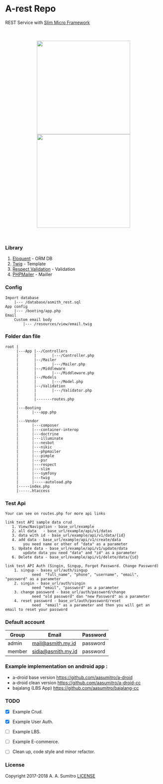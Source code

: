 # A-rest Repo
REST Service with [Slim Micro Framework](https://www.slimframework.com/)

<p align="center" style="margin-top:50px">
  <img src="https://raw.githubusercontent.com/aasumitro/a-rest/master/resources/assets/images/test.png" width="300">
  <img src="https://raw.githubusercontent.com/aasumitro/a-rest/master/resources/assets/images/database.png" width="300">
</p>
<br>

### Library

1. [Eloquent](https://github.com/illuminate/database) - ORM DB
2. [Twig](https://github.com/twigphp/Twig) - Template
3. [Respect Validation](https://github.com/Respect/Validation) - Validation
4. [PHPMailer](https://github.com/PHPMailer/PHPMailer) - Mailler

### Config
    Import database
        |--- /database/asmith_rest.sql
    App config
        |--- /booting/app.php
    Email
        Custom email body
            |--- /resources/view/email.twig

### Folder dan file
    root |
         |---App |--/Controllers
         |       |       |---/Controller.php
         |       |--/Mailer
         |       |       |---/Mailer.php
         |       |--/Middleware
         |       |       |---/Middleware.php
         |       |--/Models
         |       |       |---/Model.php
         |       |--/Validation
         |       |       |---/Validator.php
         |       |
         |       |-------routes.php
         |
         |---Booting
         |      |---app.php
         |
         |---Vendor
         |      |---composer
         |      |---container-interop
         |      |---doctrine
         |      |---illuminate
         |      |---nesbot
         |      |---nikic
         |      |---phpmailer
         |      |---pimple
         |      |---psr
         |      |---respect
         |      |---slim
         |      |---symfony
         |      |---twig
         |      |-----autoload.php
         |-----index.php
         |-----.htaccess


### Test Api

    Your can see on routes.php for more api links

    link test API sample data crud
       1. View/Navigation - base_url/example
       2. all data   - base_url/example/api/v1/datas
       3. data with id - base_url/example/api/v1/data/{id}
       4. add data - base_url/example/api/v1/create/data
            you need name or other of "data" as a parameter
       5. Update data - base_url/example/api/v1/update/data
            update data you need "data" and "id" as a parameter
       6. Delete data - base_url/example/api/v1/delete/data/{id}

    link test API Auth (Singin, Singup, Forgot Password. Change Password)
        1. singup - baseu_url/auth/singup
                need  "full_name", "phone", "username", "email", "password" as a parameter
        2. singin - base_url/auth/singin
                need "email", "password" as a parameter
        3. change password - base_url/auth/password/change
                need "old password" dan "new Password" as a parameter
        4. reset password - base_url/auth/password/reset
                need  "email" as a parameter and then you will get an email to reset your password


### Default account

Group | Email | Password
------------ |------------ | -------------
admin | mail@asmith.my.id | password
member | sidia@asmith.my.id | password

### Example implementation on android app :
- a-droid base version https://github.com/aasumitro/a-droid
- a-droid clean version https://github.com/aasumitro/a-droid-cc
- bajalang (LBS App) https://github.com/aasumitro/bajalang-cc


### TODO
- [X] Example Crud.
- [X] Example User Auth.
- [ ] Example LBS.
- [ ] Example E-commerce.
- [ ] Clean up, code style and minor refactor.


### License
Copyright 2017-2018 A. A. Sumitro [LICENSE](https://github.com/aasumitro/a-rest/blob/master/LICENSE)